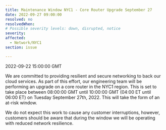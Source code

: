 ```yaml
---
title: Maintenance Window NYC1 - Core Router Upgrade September 27
date: 2022-09-27 09:00:00
resolved: no
resolvedWhen:
# Possible severity levels: down, disrupted, notice
severity:
affected:
  - Network/NYC1
section: issue

---
```


2022-09-22 15:00:00 GMT

We are committed to providing resilient and secure networking to back our cloud services. As part of this effort, our engineering team will be performing an upgrade on a core router in the NYC1 region. This is set to take place between 08:00:00 GMT until 10:00:00 GMT (04:00 ET until 06:00 ET) on Tuesday September 27th, 2022. This will take the form of an at-risk window.

We do not expect this work to cause any customer interruptions, however, customers should be aware that during the window we will be operating with reduced network resilience.
